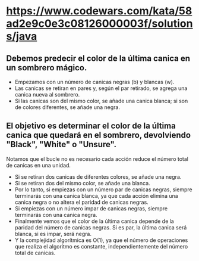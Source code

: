 # https://www.codewars.com/kata/58ad2e9c0e3c08126000003f/solutions/java

## Debemos predecir el color de la última canica en un sombrero mágico.

* Empezamos con un número de canicas negras (b) y blancas (w). 
* Las canicas se retiran en pares y, según el par retirado, se agrega una canica nueva al sombrero. 
* Si las canicas son del mismo color, se añade una canica blanca; si son de colores diferentes, se añade una negra.

## El objetivo es determinar el color de la última canica que quedará en el sombrero, devolviendo "Black", "White" o "Unsure".

Notamos que el bucle no es necesario cada acción reduce el número total de canicas en una unidad.

- Si se retiran dos canicas de diferentes colores, se añade una negra.
- Si se retiran dos del mismo color, se añade una blanca.
- Por lo tanto, si empiezas con un número par de canicas negras, siempre terminarás con una canica blanca, ya que cada acción elimina una canica negra o no altera el paridad de canicas negras.
- Si empiezas con un número impar de canicas negras, siempre terminarás con una canica negra.
- Finalmente vemos que el color de la última canica depende de la paridad del número de canicas negras. Si es par, la última canica será blanca, si es impar, será negra.
- Y la complejidad algorítmica es O(1), ya que el número de operaciones que realiza el algoritmo es constante, independientemente del número total de canicas.
